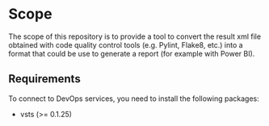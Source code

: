# Scope
The scope of this repository is to provide a tool to convert the result xml file obtained with code quality control tools (e.g. Pylint, Flake8, etc.) into a format that could be use to generate a report (for example with Power BI).

## Requirements
To connect to DevOps services, you need to install the following packages:
- vsts (>= 0.1.25)